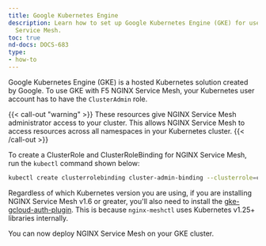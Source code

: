```yaml
---
title: Google Kubernetes Engine
description: Learn how to set up Google Kubernetes Engine (GKE) for use with F5 NGINX
  Service Mesh.
toc: true
nd-docs: DOCS-683
type:
- how-to
---
```


Google Kubernetes Engine (GKE) is a hosted Kubernetes solution created by Google. To use GKE with F5 NGINX Service Mesh, your Kubernetes user account has to have the `ClusterAdmin` role.

{{< call-out "warning" >}}
These resources give NGINX Service Mesh administrator access to your cluster. This allows NGINX Service Mesh to access resources across all namespaces in your Kubernetes cluster.
{{< /call-out >}}

To create a ClusterRole and ClusterRoleBinding for NGINX Service Mesh, run the `kubectl` command shown below:

```bash
kubectl create clusterrolebinding cluster-admin-binding --clusterrole=cluster-admin --user=$(gcloud config  get-value core/account)
```

Regardless of which Kubernetes version you are using, if you are installing NGINX Service Mesh v1.6 or greater, you'll also need to install the  [gke-gcloud-auth-plugin](https://cloud.google.com/blog/products/containers-kubernetes/kubectl-auth-changes-in-gke). This is because `nginx-meshctl` uses Kubernetes v1.25+ libraries internally.

You can now deploy NGINX Service Mesh on your GKE cluster.
